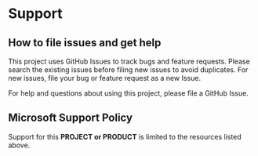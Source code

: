 # Support

## How to file issues and get help  

This project uses GitHub Issues to track bugs and feature requests. Please search the existing 
issues before filing new issues to avoid duplicates.  For new issues, file your bug or 
feature request as a new Issue.

For help and questions about using this project, please file a GitHub Issue.

## Microsoft Support Policy  

Support for this **PROJECT or PRODUCT** is limited to the resources listed above.
